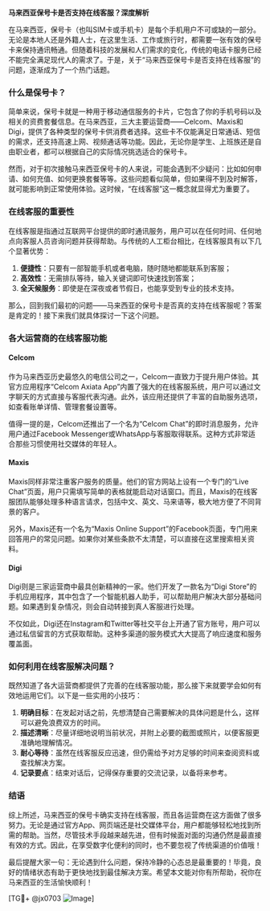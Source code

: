 **马来西亚保号卡是否支持在线客服？深度解析**

在马来西亚，保号卡（也叫SIM卡或手机卡）是每个手机用户不可或缺的一部分。无论是本地人还是外籍人士，在这里生活、工作或旅行时，都需要一张有效的保号卡来保持通讯畅通。但随着科技的发展和人们需求的变化，传统的电话卡服务已经不能完全满足现代人的需求了。于是，关于“马来西亚保号卡是否支持在线客服”的问题，逐渐成为了一个热门话题。

### 什么是保号卡？

简单来说，保号卡就是一种用于移动通信服务的卡片，它包含了你的手机号码以及相关的资费套餐信息。在马来西亚，三大主要运营商——Celcom、Maxis和Digi，提供了各种类型的保号卡供消费者选择。这些卡不仅能满足日常通话、短信的需求，还支持高速上网、视频通话等功能。因此，无论你是学生、上班族还是自由职业者，都可以根据自己的实际情况挑选适合的保号卡。

然而，对于初次接触马来西亚保号卡的人来说，可能会遇到不少疑问：比如如何申请、如何充值、如何更换套餐等等。这些问题看似简单，但如果得不到及时解答，就可能影响到正常使用体验。这时候，“在线客服”这一概念就显得尤为重要了。

### 在线客服的重要性

在线客服是指通过互联网平台提供的即时通讯服务，用户可以在任何时间、任何地点向客服人员咨询问题并获得帮助。与传统的人工柜台相比，在线客服具有以下几个显著优势：

1. **便捷性**：只要有一部智能手机或者电脑，随时随地都能联系到客服；
2. **高效性**：无需排队等待，输入关键词即可快速找到答案；
3. **全天候服务**：即使是在深夜或者节假日，也能享受到专业的技术支持。

那么，回到我们最初的问题——马来西亚的保号卡是否真的支持在线客服呢？答案是肯定的！接下来我们就具体探讨一下这个问题。

### 各大运营商的在线客服功能

#### Celcom
作为马来西亚历史最悠久的电信公司之一，Celcom一直致力于提升用户体验。其官方应用程序“Celcom Axiata App”内置了强大的在线客服系统，用户可以通过文字聊天的方式直接与客服代表沟通。此外，该应用还提供了丰富的自助服务选项，如查看账单详情、管理套餐设置等。

值得一提的是，Celcom还推出了一个名为“Celcom Chat”的即时消息服务，允许用户通过Facebook Messenger或WhatsApp与客服取得联系。这种方式非常适合那些习惯使用社交媒体的年轻人。

#### Maxis
Maxis同样非常注重客户服务的质量。他们的官方网站上设有一个专门的“Live Chat”页面，用户只需填写简单的表格就能启动对话窗口。而且，Maxis的在线客服团队能够处理多种语言请求，包括中文、英文、马来语等，极大地方便了不同背景的客户。

另外，Maxis还有一个名为“Maxis Online Support”的Facebook页面，专门用来回答用户的常见问题。如果你对某些条款不太清楚，可以直接在这里搜索相关资料。

#### Digi
Digi则是三家运营商中最具创新精神的一家。他们开发了一款名为“Digi Store”的手机应用程序，其中包含了一个智能机器人助手，可以帮助用户解决大部分基础问题。如果遇到复杂情况，则会自动转接到真人客服进行处理。

不仅如此，Digi还在Instagram和Twitter等社交平台上开通了官方账号，用户可以通过私信留言的方式获取帮助。这种多渠道的服务模式大大提高了响应速度和服务覆盖面。

### 如何利用在线客服解决问题？

既然知道了各大运营商都提供了完善的在线客服功能，那么接下来就要学会如何有效地运用它们。以下是一些实用的小技巧：

1. **明确目标**：在发起对话之前，先想清楚自己需要解决的具体问题是什么，这样可以避免浪费双方的时间。
2. **描述清晰**：尽量详细地说明当前状况，并附上必要的截图或照片，以便客服更准确地理解情况。
3. **耐心等待**：虽然在线客服反应迅速，但仍需给予对方足够的时间来查阅资料或查找解决方案。
4. **记录要点**：结束对话后，记得保存重要的交流记录，以备将来参考。

### 结语

综上所述，马来西亚的保号卡确实支持在线客服，而且各运营商在这方面做了很多努力。无论是通过官方App、网页端还是社交媒体平台，用户都能够轻松地找到所需的帮助。当然，尽管技术手段越来越先进，但有时候面对面的沟通仍然是最直接有效的方式。因此，在享受数字化便利的同时，也不要忽视了传统渠道的价值哦！

最后提醒大家一句：无论遇到什么问题，保持冷静的心态总是最重要的！毕竟，良好的情绪状态有助于更快地找到最佳解决方案。希望本文能对你有所帮助，祝你在马来西亚的生活愉快顺利！

[TG💪+ @jx0703 ![Image](https://github.com/user-attachments/assets/dbca1d08-cadb-493c-b0ec-ad6f7a83f270)]